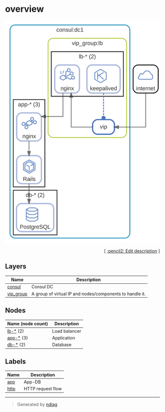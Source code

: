 # overview

![diagram](diagram-overview.svg)



<p align="right">
  [ <a href="../input/ndiag.descriptions/_diagram-overview.md">:pencil2: Edit description</a> ]
<p>


## Layers

| Name | Description |
| --- | --- |
| [consul](layer-consul.md) | Consul DC |
| [vip_group](layer-vip_group.md) | A group of virtual IP and nodes/components to handle it. |

## Nodes

| Name (node count) | Description |
| --- | --- |
| [lb-*](node-lb-_.md) (2) | Load balancer |
| [app-*](node-app-_.md) (3) | Application |
| [db-*](node-db-_.md) (2) | Database |

## Labels

| Name | Description |
| --- | --- |
| [app](label-app.md) | App-DB |
| [http](label-http.md) | HTTP request flow |

---

> Generated by [ndiag](https://github.com/k1LoW/ndiag)
